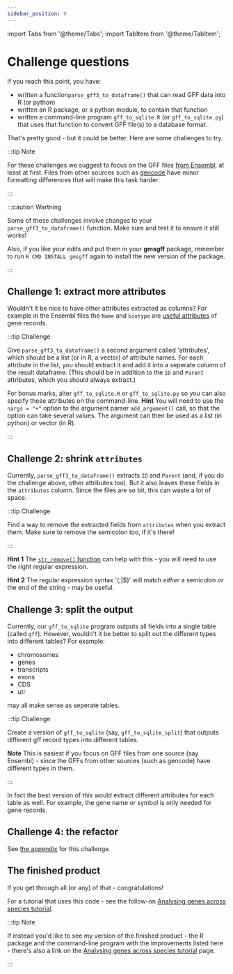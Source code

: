 ```yaml
---
sidebar_position: 9
---
```


import Tabs from '@theme/Tabs';
import TabItem from '@theme/TabItem';

# Challenge questions

If you reach this point, you have:

* written a function`parse_gff3_to_dataframe()` that can read GFF data into R (or python)
* written an R package, or a python module, to contain that function
* written a command-line program `gff_to_sqlite.R` (or `gff_to_sqlite.py`) that uses that function to convert GFF file(s) to a database format.

That's pretty good - but it could be better.  Here are some challenges to try. 

:::tip Note

For these challenges we suggest to focus on the GFF files [from
Ensembl](http://ftp.ensembl.org/pub/current_gff3/homo_sapiens/), at least at first.  Files from other sources such as
[gencode](https://www.gencodegenes.org/human/) have minor formatting differences that will make this task harder.

:::

:::caution Wartning

Some of these challenges involve changes to your `parse_gff3_to_dataframe()` function. Make sure and test it to ensure
it still works!

Also, if you like your edits and put them in your **gmsgff** package, remember to run `R CMD INSTALL gmsgff` again to
install the new version of the package.

:::


## Challenge 1: extract more attributes

Wouldn't it be nice to have other attributes extracted as columns?  For example in the Ensembl files the `Name` and
`biotype` are [useful attributes](https://ftp.ensembl.org/pub/current_gff3/homo_sapiens/README) of gene records.

:::tip Challenge

Give `parse_gff3_to_dataframe()` a second argument called 'attributes', which should be a list (or in R,
a vector) of attribute names. For each attribute in the list, you should extract it and add it into a seperate column of
the result dataframe.  (This should be in addition to the `ID` and `Parent` attributes, which you should always
extract.)

For bonus marks, alter `gff_to_sqlite.R` or `gff_to_sqlite.py` so you can also specify these attributes on the
command-line. **Hint** You will need to use the `nargs = "+"` option to the argument parser `add_argument()` call, so
that the option can take several values.  The argument can then be used as a list (in python) or vector (in R).

:::

## Challenge 2: shrink `attributes`

Currently, `parse_gff3_to_dataframe()` extracts `ID` and `Parent` (and, if you do the challenge above, other attributes too).
But it also leaves these fields in the `attributes` column.  Since the files are so bit, this can waste a lot of space.

:::tip Challenge

Find a way to remove the extracted fields from `attributes` when you extract them.
Make sure to remove the semicolon too, if it's there!

:::

**Hint 1** The [`str_remove()` function](https://stringr.tidyverse.org/reference/str_remove.html) can help with this -
you will need to use the right regular expression.

**Hint 2** The regular expression syntax '(;|$)' will match *either* a semicolon *or* the end of the string - may be
useful.

## Challenge 3: split the output

Currently, our `gff_to_sqlite` program outputs all fields into a single table (called `gff`).
However, wouldn't it be better to split out the different types into different tables?
For example:

* chromosomes
* genes
* transcripts
* exons
* CDS
* utr

may all make sense as seperate tables.

:::tip Challenge

Create a version of `gff_to_sqlite` (say, `gff_to_sqlite_split`) that outputs different gff record types into different
tables.

**Note** This is easiest if you focus on GFF files from one source (say Ensembl) - since the GFFs from other sources
(such as gencode) have different types in them.

:::

In fact the best version of this would extract different attributes for each table as well.  For example, the gene name or symbol
is only needed for gene records.

## Challenge 4: the refactor

See [the appendix](appendices/refactoring.md) for this challenge.

## The finished product

If you get through all (or any) of that - congratulations!

For a tutorial that uses this code - see the follow-on [Analysing genes across species
tutorial](../analysing_genes_across_species/README.md).

:::tip Note

If instead you'd like to see my version of the finished product - the R package and the command-line program with the
improvements listed here - there's also a link on the [Analysing genes across species
tutorial](../analysing_genes_across_species/README.md) page.

:::
